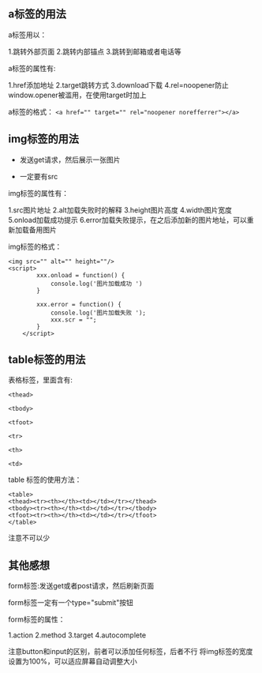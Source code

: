 ## a标签的用法

a标签用以：

1.跳转外部页面
2.跳转内部锚点
3.跳转到邮箱或者电话等

a标签的属性有:

1.href添加地址
2.target跳转方式
3.download下载
4.rel=noopener防止window.opener被滥用，在使用target时加上


a标签的格式：
`<a href="" target="" rel="noopener norefferrer"></a>`

## img标签的用法

* 发送get请求，然后展示一张图片

* 一定要有src

img标签的属性有：

1.src图片地址
2.alt加载失败时的解释
3.height图片高度
4.width图片宽度
5.onload加载成功提示
6.error加载失败提示，在之后添加新的图片地址，可以重新加载备用图片

img标签的格式：

```
<img src="" alt="" height=""/>
<script>
        xxx.onload = function() {
            console.log('图片加载成功 ')
        }

        xxx.error = function() {
            console.log('图片加载失败 ');
            xxx.scr = "";
        }
    </script>
 ```
 
## table标签的用法

表格标签，里面含有:

```
<thead>

<tbody>

<tfoot>

<tr>

<th>

<td>
```
table 标签的使用方法：
 
```
<table>
<thead><tr><th></th><td></td></tr></thead>
<tbody><tr><th></th><td></td></tr></tbody>
<tfoot><tr><th></th><td></td></tr></tfoot>
</table>
```

注意<tbody>不可以少
 
  
## 其他感想
 
form标签:发送get或者post请求，然后刷新页面
  
form标签一定有一个type="submit"按钮
  
form标签的属性：
  
1.action
2.method
3.target
4.autocomplete
  
  
注意button和input的区别，前者可以添加任何标签，后者不行
将img标签的宽度设置为100%，可以适应屏幕自动调整大小
